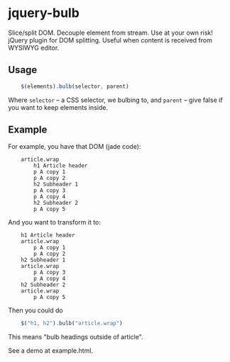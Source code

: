 jquery-bulb
===========

Slice/split DOM. Decouple element from stream. Use at your own risk!
jQuery plugin for DOM splitting. Useful when content is received from WYSIWYG editor.

## Usage
```js
	$(elements).bulb(selector, parent)
```
Where ```selector``` – a CSS selector, we bulbing to, and ```parent``` – give false if you want to keep elements inside.

## Example
For example, you have that DOM (jade code):
```jade
	article.wrap
		h1 Article header
		p A copy 1
		p A copy 2
		h2 Subheader 1
		p A copy 3
		p A copy 4
		h2 Subheader 2
		p A copy 5
```
And you want to transform it to:
```jade
	h1 Article header
	article.wrap
		p A copy 1
		p A copy 2
	h2 Subheader 1
	article.wrap
		p A copy 3
		p A copy 4
	h2 Subheader 2
	article.wrap
		p A copy 5
```
Then you could do
```js
	$("h1, h2").bulb("article.wrap")
```
This means "bulb headings outside of article".

See a demo at example.html.
